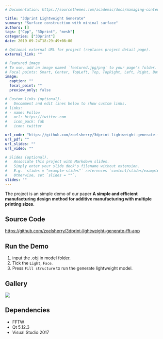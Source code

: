 ```yaml
---
# Documentation: https://sourcethemes.com/academic/docs/managing-content/

title: "3dprint Lightweight Generate"
summary: "Surface construction with minimal surface"
authors: []
tags: ["Cpp", "3Dprint", "mesh"]
categories: ["3Dprint"]
date: 2019-09-24T18:29:49+08:00

# Optional external URL for project (replaces project detail page).
external_link: ""

# Featured image
# To use, add an image named `featured.jpg/png` to your page's folder.
# Focal points: Smart, Center, TopLeft, Top, TopRight, Left, Right, BottomLeft, Bottom, BottomRight.
image:
  caption: ""
  focal_point: ""
  preview_only: false

# Custom links (optional).
#   Uncomment and edit lines below to show custom links.
# links:
# - name: Follow
#   url: https://twitter.com
#   icon_pack: fab
#   icon: twitter

url_code: "https://github.com/zoelsherry/3dprint-lightweight-generate-fft-app"
url_pdf: ""
url_slides: ""
url_video: ""

# Slides (optional).
#   Associate this project with Markdown slides.
#   Simply enter your slide deck's filename without extension.
#   E.g. `slides = "example-slides"` references `content/slides/example-slides.md`.
#   Otherwise, set `slides = ""`.
slides: ""
---
```


The project is an simple demo of our paper **A simple and efficient manufacturing design method for additive manufacturing with multiple printing sizes**.

## Source Code
https://github.com/zoelsherry/3dprint-lightweight-generate-fft-app

## Run the Demo
1. input the .obj in model folder.
2. Tick the `Light`, `Face`.
3. Press `Fill structure` to run the generate lightweight model.

## Gallery
![](img/lightw_snippet.png)

## Dependencies
- FFTW
- Qt 5.12.3
- Visual Studio 2017
